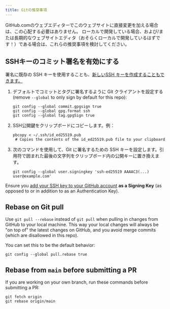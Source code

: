 ```yaml
---
title: Gitの推奨事項
---
```


GitHub.comのウェブエディターでこのウェブサイトに直接変更を加える場合は、この心配する必要はありません。 ローカルで開発している場合、および/または長期的なウェブサイトエディタ（おそらくローカルで開発しているはずです！）である場合は、これらの推奨事項を検討してください。

## SSHキーのコミット署名を有効にする

署名に既存の SSH キーを使用することも、[新しいSSH キーを作成することもできます。](https://docs.github.com/en/authentication/connecting-to-github-with-ssh/generating-a-new-ssh-key-and-adding-it-to-the-ssh-agent)

1. デフォルトでコミットとタグに署名するように Git クライアントを設定する (remove `--global` to only sign by default for this repo):
   ```
   git config --global commit.gpgsign true
   git config --global gpg.format ssh
   git config --global tag.gpgSign true
   ```
2. SSH公開鍵をクリップボードにコピーします。例：
   ```
   pbcopy < ~/.ssh/id_ed25519.pub
    # Copies the contents of the id_ed25519.pub file to your clipboard
   ```
3. 次のコマンドを使用して、Git に署名するための SSH キーを設定します。引用符で囲まれた最後の文字列をクリップボード内の公開キーに置き換えます。
   ```
   git config --global user.signingkey 'ssh-ed25519 AAAAC3(...) user@example.com'
   ```

Ensure you [add your SSH key to your GitHub account](https://docs.github.com/en/authentication/connecting-to-github-with-ssh/adding-a-new-ssh-key-to-your-github-account#adding-a-new-ssh-key-to-your-account) **as a Signing Key** (as opposed to or in addition to as an Authentication Key).

## Rebase on Git pull

Use `git pull --rebase` instead of `git pull` when pulling in changes from GitHub to your local machine. This way your local changes will always be "on top of" the latest changes on GitHub, and you avoid merge commits (which are disallowed in this repo).

You can set this to be the default behavior:

```
git config --global pull.rebase true
```

## Rebase from `main` before submitting a PR

If you are working on your own branch, run these commands before submitting a PR:

```
git fetch origin
git rebase origin/main
```
